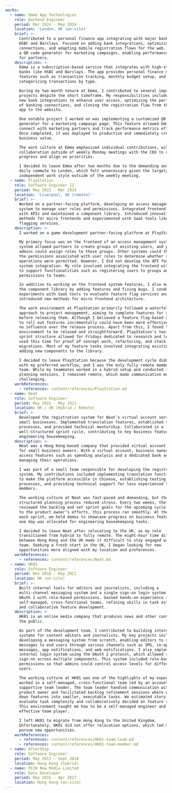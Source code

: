 ```yaml
---
works:
  - name: Emma App Technologies
    role: Backend Engineer
    period: Mar 2024 - May 2024
    location: 'London, UK (on-site)'
    brief: >-
      Contributed to a personal finance app integrating with major banks like
      HSBC and Barclays. Focused on adding bank integrations, optimizing banking
      connections, and adapting mobile registration flows for the web. Delivered
      a QR code generator for marketing campaigns, enabling performance tracking
      for partners.
    description: >-
      Emma is a subscription-based service that integrates with high-street
      banks like HSBC and Barclays. The app provides personal finance management
      features such as transaction tracking, monthly budget setup, and
      categorizing transactions by type.

      During my two-month tenure at Emma, I contributed to several impactful
      projects despite the short timeframe. My responsibilities included adding
      new bank integrations to enhance user access, optimizing the performance
      of banking connections, and cloning the registration flow from the mobile
      app to the website.

      One notable project I worked on was implementing a customized QR code
      generator for a marketing campaign page. This feature allowed Emma to
      connect with marketing partners and track performance metrics effectively.
      Once completed, it was deployed to production and immediately created
      business value.

      The work culture at Emma emphasized individual contributions, with minimal
      collaboration outside of weekly Monday meetings with the CEO to review
      progress and align on priorities.

      I decided to leave Emma after two months due to the demanding and costly
      daily commute to London, which felt unnecessary given the largely
      independent work style outside of the weekly meeting.
  - name: PlayStation
    role: Software Engineer II
    period: May 2022 - Mar 2024
    location: 'Liverpool, UK (remote)'
    brief: >-
      Worked on a partner-facing platform, developing an access management
      system to manage user roles and permissions. Integrated frontend systems
      with APIs and maintained a component library. Introduced innovative
      methods for micro frontends and experimented with SaaS tools like feature
      flagging services.
    description: >-
      I worked on a game development partner-facing platform at PlayStation.

      My primary focus was on the frontend of an access management system. This
      system allowed partners to create groups of existing users, and partner
      admins could assign roles to these groups. Other systems could then use
      the permissions associated with user roles to determine whether specific
      operations were permitted. However, I did not develop the API for external
      system integration. My role involved integrating the frontend with the API
      to support functionalities such as registering users to groups and adding
      permissions to teams.

      In addition to working on the frontend system features, I also maintained
      the component library by adding features and fixing bugs. I conducted
      experiments with SaaS tools to evaluate feature flag services and
      introduced new methods for micro frontend architecture.

      The work environment at PlayStation primarily followed a waterfall
      approach to project management, aiming to complete features for all users
      before releasing them. Although I believed a feature flag-based approach
      to roll out features incrementally could have been more effective, I had
      no influence over the release process. Apart from this, I found the work
      environment to be relaxed and straightforward. PlayStation's two-week
      sprint structure allowed for Fridays dedicated to research and learning. I
      used this time for proof of concept work, refactoring, and stack
      migrations. Most of my feature tasks involved integrating existing APIs or
      adding new components to the library.

      I decided to leave PlayStation because the development cycle didn't align
      with my preferred workflow, and I was the only fully remote member of the
      team. While my teammates worked in a hybrid setup and conducted in-person
      planning sessions, I remained remote, which made communication more
      challenging.
    workReferences:
      - references: content/references/PlayStation.md
  - name: Neat
    role: Software Engineer
    period: May 2021 - May 2022
    location: HK / UK (Hybrid / Remote)
    brief: >-
      Developed the registration system for Neat’s virtual account service for
      small businesses. Implemented translation features, established testing
      processes, and provided technical mentorship. Collaborated in a
      well-structured sprint cycle, contributing to key business features and
      engineering housekeeping.
    description: >-
      Neat was a Hong Kong-based company that provided virtual account services
      for small business owners. With a virtual account, business owners could
      access features such as spending analysis and a dedicated bank account for
      managing their operations.

      I was part of a small team responsible for developing the registration
      system. My contributions included implementing translation functionality
      to make the platform accessible in Chinese, establishing testing
      processes, and providing technical support for less experienced team
      members.

      The working culture at Neat was fast-paced and demanding, but the
      structured planning process reduced stress. Every two weeks, the team
      reviewed the backlog and set sprint goals for the upcoming cycle. Thanks
      to the product owner’s efforts, this process ran smoothly. At the end of
      each sprint, we held demos to showcase progress on business features, and
      one day was allocated for engineering housekeeping tasks.

      I decided to leave Neat after relocating to the UK, as my role
      transitioned from hybrid to fully remote. The eight-hour time difference
      between Hong Kong and the UK made it difficult to stay engaged with the
      team. Seeking a fresh start in the UK, I began looking for new
      opportunities more aligned with my location and preferences.
    workReferences:
      - references: content/references/Neat.md
  - name: HK01
    role: Software Engineer
    period: Nov 2018 - May 2021
    location: HK (on-site)
    brief: >-
      Built internal tools for editors and journalists, including a
      multi-channel messaging system and a single sign-on login system using
      OAuth 2 with role-based permissions. Gained hands-on experience in
      self-managed, cross-functional teams, refining skills in task estimation
      and collaborative feature development.
    description: >-
      HK01 is an online media company that produces news and other content for
      the public.

      As part of the development team, I contributed to building internal
      systems for content editors and journalists. My key projects included
      developing a messaging system from scratch, enabling editors to send
      messages to end users through various channels such as SMS, in-app
      messages, app notifications, and web notifications. I also implemented an
      internal login system using the OAuth 2 protocol, which allowed single
      sign-on across multiple components. This system included role-based
      permissions so that admins could control access levels for different
      users.

      The working culture at HK01 was one of the highlights of my experience. I
      worked in a self-managed, cross-functional team led by an accountable and
      supportive team leader. The team leader handled communication with the
      product owner and facilitated backlog refinement sessions where we broke
      down features into smaller, executable tasks. We estimated story points to
      evaluate task complexity and collaboratively decided on feature rollouts.
      This environment taught me how to be a self-managed engineer and an
      effective team player.

      I left HK01 to migrate from Hong Kong to the United Kingdom.
      Unfortunately, HK01 did not offer relocation options, which led me to
      pursue new opportunities.
    workReferences:
      - references: content/references/HK01-team-lead.md
      - references: content/references/HK01-team-member.md
  - name: AfterShip
    role: Software Engineer
    period: May 2017 - Sept 2018
    location: Hong Kong (hybrid)
  - name: PCCW Now Media Limited
    role: Data Developer
    period: May 2015 - Apr 2017
    location: Hong Kong (on-site)
---
```


